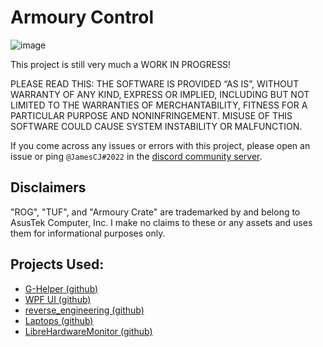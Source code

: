 # Armoury Control
![image](https://user-images.githubusercontent.com/20888782/221427936-e76840aa-aeaf-4517-a8bb-79b01f56fa36.png)

This project is still very much a WORK IN PROGRESS!

PLEASE READ THIS: THE SOFTWARE IS PROVIDED “AS IS”, WITHOUT WARRANTY OF ANY KIND, EXPRESS OR IMPLIED, INCLUDING BUT NOT LIMITED TO THE WARRANTIES OF MERCHANTABILITY, FITNESS FOR A PARTICULAR PURPOSE AND NONINFRINGEMENT. MISUSE OF THIS SOFTWARE COULD CAUSE SYSTEM INSTABILITY OR MALFUNCTION.

If you come across any issues or errors with this project, please open an issue or ping `@JamesCJ#2022` in the [discord community server](https://discord.gg/M3hVqnT4pQ). 

## Disclaimers
"ROG", "TUF", and "Armoury Crate" are trademarked by and belong to AsusTek Computer, Inc. I make no claims to these or any assets and uses them for informational purposes only.

## Projects Used:
- [G-Helper (github)](https://github.com/seerge/g-helper)  
- [WPF UI (github)](https://github.com/lepoco/wpfui)
- [reverse_engineering (github)](https://github.com/zllovesuki/reverse_engineering)  
- [Laptops (github)](https://github.com/ahahahahahMtnf/Laptops/tree/main/Asus/WMI)  
- [LibreHardwareMonitor (github)](https://github.com/LibreHardwareMonitor/LibreHardwareMonitor)
